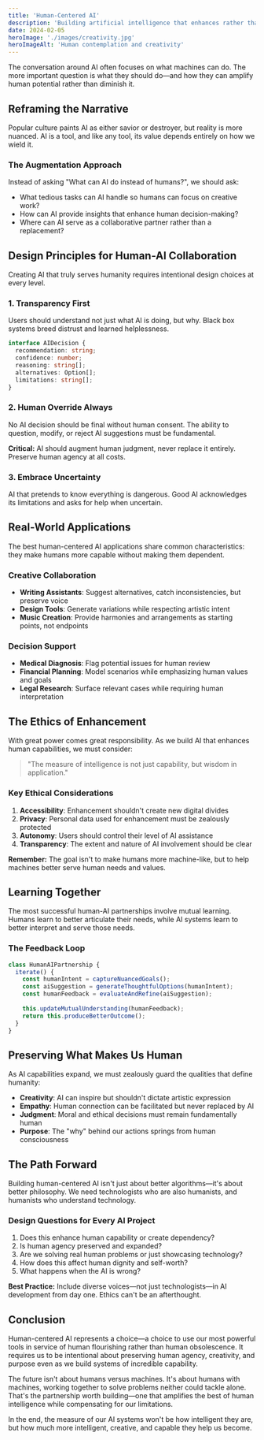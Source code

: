 ```yaml
---
title: 'Human-Centered AI'
description: 'Building artificial intelligence that enhances rather than replaces human creativity and judgment.'
date: 2024-02-05
heroImage: './images/creativity.jpg'
heroImageAlt: 'Human contemplation and creativity'
---
```


The conversation around AI often focuses on what machines can do. The more important question is what they should do—and how they can amplify human potential rather than diminish it.

## Reframing the Narrative

Popular culture paints AI as either savior or destroyer, but reality is more nuanced. AI is a tool, and like any tool, its value depends entirely on how we wield it.

### The Augmentation Approach

Instead of asking "What can AI do instead of humans?", we should ask:
- What tedious tasks can AI handle so humans can focus on creative work?
- How can AI provide insights that enhance human decision-making?
- Where can AI serve as a collaborative partner rather than a replacement?

## Design Principles for Human-AI Collaboration

Creating AI that truly serves humanity requires intentional design choices at every level.

### 1. Transparency First

Users should understand not just what AI is doing, but why. Black box systems breed distrust and learned helplessness.

```typescript
interface AIDecision {
  recommendation: string;
  confidence: number;
  reasoning: string[];
  alternatives: Option[];
  limitations: string[];
}
```

### 2. Human Override Always

No AI decision should be final without human consent. The ability to question, modify, or reject AI suggestions must be fundamental.

<div class="admonition admonition-warning">
<strong>Critical:</strong> AI should augment human judgment, never replace it entirely. Preserve human agency at all costs.
</div>

### 3. Embrace Uncertainty

AI that pretends to know everything is dangerous. Good AI acknowledges its limitations and asks for help when uncertain.

## Real-World Applications

The best human-centered AI applications share common characteristics: they make humans more capable without making them dependent.

### Creative Collaboration

- **Writing Assistants**: Suggest alternatives, catch inconsistencies, but preserve voice
- **Design Tools**: Generate variations while respecting artistic intent
- **Music Creation**: Provide harmonies and arrangements as starting points, not endpoints

### Decision Support

- **Medical Diagnosis**: Flag potential issues for human review
- **Financial Planning**: Model scenarios while emphasizing human values and goals
- **Legal Research**: Surface relevant cases while requiring human interpretation

## The Ethics of Enhancement

With great power comes great responsibility. As we build AI that enhances human capabilities, we must consider:

> "The measure of intelligence is not just capability, but wisdom in application."

### Key Ethical Considerations

1. **Accessibility**: Enhancement shouldn't create new digital divides
2. **Privacy**: Personal data used for enhancement must be zealously protected
3. **Autonomy**: Users should control their level of AI assistance
4. **Transparency**: The extent and nature of AI involvement should be clear

<div class="admonition admonition-note">
<strong>Remember:</strong> The goal isn't to make humans more machine-like, but to help machines better serve human needs and values.
</div>

## Learning Together

The most successful human-AI partnerships involve mutual learning. Humans learn to better articulate their needs, while AI systems learn to better interpret and serve those needs.

### The Feedback Loop

```javascript
class HumanAIPartnership {
  iterate() {
    const humanIntent = captureNuancedGoals();
    const aiSuggestion = generateThoughtfulOptions(humanIntent);
    const humanFeedback = evaluateAndRefine(aiSuggestion);
    
    this.updateMutualUnderstanding(humanFeedback);
    return this.produceBetterOutcome();
  }
}
```

## Preserving What Makes Us Human

As AI capabilities expand, we must zealously guard the qualities that define humanity:

- **Creativity**: AI can inspire but shouldn't dictate artistic expression
- **Empathy**: Human connection can be facilitated but never replaced by AI
- **Judgment**: Moral and ethical decisions must remain fundamentally human
- **Purpose**: The "why" behind our actions springs from human consciousness

## The Path Forward

Building human-centered AI isn't just about better algorithms—it's about better philosophy. We need technologists who are also humanists, and humanists who understand technology.

### Design Questions for Every AI Project

1. Does this enhance human capability or create dependency?
2. Is human agency preserved and expanded?
3. Are we solving real human problems or just showcasing technology?
4. How does this affect human dignity and self-worth?
5. What happens when the AI is wrong?

<div class="admonition admonition-tip">
<strong>Best Practice:</strong> Include diverse voices—not just technologists—in AI development from day one. Ethics can't be an afterthought.
</div>

## Conclusion

Human-centered AI represents a choice—a choice to use our most powerful tools in service of human flourishing rather than human obsolescence. It requires us to be intentional about preserving human agency, creativity, and purpose even as we build systems of incredible capability.

The future isn't about humans versus machines. It's about humans with machines, working together to solve problems neither could tackle alone. That's the partnership worth building—one that amplifies the best of human intelligence while compensating for our limitations.

In the end, the measure of our AI systems won't be how intelligent they are, but how much more intelligent, creative, and capable they help us become.